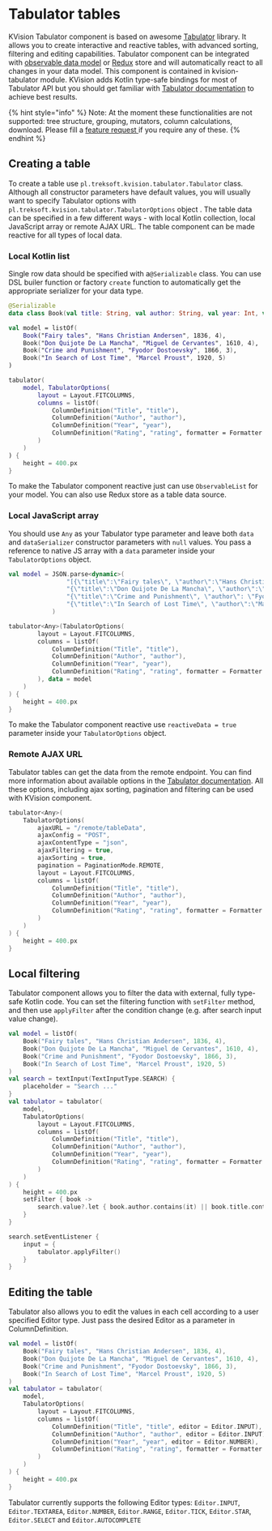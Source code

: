 # Tabulator tables

KVision Tabulator component is based on awesome [Tabulator](http://tabulator.info) library. It allows you to create interactive and reactive tables, with advanced sorting, filtering and editing capabilities. Tabulator component can be integrated with [observable data model](https://github.com/rjaros/kotlin-observable-js) or [Redux](using-redux.md) store and will automatically react to all changes in your data model.  This component is contained in kvision-tabulator module. KVision adds Kotlin type-safe bindings for most of Tabulator API but you should get familiar with [Tabulator documentation](http://tabulator.info/docs/4.2) to achieve best results.

{% hint style="info" %}
Note: At the moment these functionalities are not supported: tree structure, grouping, mutators, column calculations, download. Please fill a [feature request ](https://github.com/rjaros/kvision/issues/new)if you require any of these.
{% endhint %}

## Creating a table

To create a table use `pl.treksoft.kvision.tabulator.Tabulator` class. Although all constructor parameters have default values, you will usually want to specify Tabulator options with `pl.treksoft.kvision.tabulator.TabulatorOptions` object . The table data can be specified in a few different ways - with local Kotlin collection, local JavaScript array or remote AJAX URL. The table component can be made reactive for all types of local data. 

### Local Kotlin list

Single row data should be specified with a`@Serializable` class. You can use DSL builer function or factory `create` function to automatically get the appropriate serializer for your data type.

```kotlin
@Serializable
data class Book(val title: String, val author: String, val year: Int, val rating: Int)

val model = listOf(
    Book("Fairy tales", "Hans Christian Andersen", 1836, 4),
    Book("Don Quijote De La Mancha", "Miguel de Cervantes", 1610, 4),
    Book("Crime and Punishment", "Fyodor Dostoevsky", 1866, 3),
    Book("In Search of Lost Time", "Marcel Proust", 1920, 5)
)

tabulator(
    model, TabulatorOptions(
        layout = Layout.FITCOLUMNS,
        columns = listOf(
            ColumnDefinition("Title", "title"),
            ColumnDefinition("Author", "author"),
            ColumnDefinition("Year", "year"),
            ColumnDefinition("Rating", "rating", formatter = Formatter.STAR)
        )
    )
) {
    height = 400.px
}
```

To make the Tabulator component reactive just can use `ObservableList` for your model. You can also use Redux store as a table data source.

### Local JavaScript array

You should use `Any` as your Tabulator type parameter and leave both `data` and `dataSerializer` constructor parameters with `null` values. You pass a reference to native JS array with a `data` parameter inside your `TabulatorOptions` object.

```kotlin
val model = JSON.parse<dynamic>(
                "[{\"title\":\"Fairy tales\", \"author\":\"Hans Christian Andersen\", \"year\":1836, \"rating\":4}," +
                "{\"title\":\"Don Quijote De La Mancha\", \"author\":\"Miguel de Cervantes\", \"year\":1610, \"rating\":4}," +
                "{\"title\":\"Crime and Punishment\", \"author\": \"Fyodor Dostoevsky\", \"year\": 1866, \"rating\": 3}," +
                "{\"title\":\"In Search of Lost Time\", \"author\":\"Marcel Proust\", \"year\":1920, \"rating\":5}]"
            )

tabulator<Any>(TabulatorOptions(
        layout = Layout.FITCOLUMNS,
        columns = listOf(
            ColumnDefinition("Title", "title"),
            ColumnDefinition("Author", "author"),
            ColumnDefinition("Year", "year"),
            ColumnDefinition("Rating", "rating", formatter = Formatter.STAR)
        ), data = model
    )
) {
    height = 400.px
}
```

To make the Tabulator component reactive use `reactiveData = true` parameter inside your `TabulatorOptions` object. 

### Remote AJAX URL

Tabulator tables can get the data from the remote endpoint. You can find more information about available options in the [Tabulator documentation](http://tabulator.info/docs/4.2/data#ajax). All these options, including ajax sorting, pagination and filtering can be used with KVision component.

```kotlin
tabulator<Any>(
    TabulatorOptions(
        ajaxURL = "/remote/tableData",
        ajaxConfig = "POST",
        ajaxContentType = "json",
        ajaxFiltering = true,
        ajaxSorting = true,
        pagination = PaginationMode.REMOTE,
        layout = Layout.FITCOLUMNS,
        columns = listOf(
            ColumnDefinition("Title", "title"),
            ColumnDefinition("Author", "author"),
            ColumnDefinition("Year", "year"),
            ColumnDefinition("Rating", "rating", formatter = Formatter.STAR)
        )
    )
) {
    height = 400.px
}
```

## Local filtering

Tabulator component allows you to filter the data with external, fully type-safe Kotlin code. You can set the filtering function with `setFilter` method, and then use `applyFilter` after the condition change \(e.g. after search input value change\).

```kotlin
val model = listOf(
    Book("Fairy tales", "Hans Christian Andersen", 1836, 4),
    Book("Don Quijote De La Mancha", "Miguel de Cervantes", 1610, 4),
    Book("Crime and Punishment", "Fyodor Dostoevsky", 1866, 3),
    Book("In Search of Lost Time", "Marcel Proust", 1920, 5)
)
val search = textInput(TextInputType.SEARCH) {
    placeholder = "Search ..."
}
val tabulator = tabulator(
    model,
    TabulatorOptions(
        layout = Layout.FITCOLUMNS,
        columns = listOf(
            ColumnDefinition("Title", "title"),
            ColumnDefinition("Author", "author"),
            ColumnDefinition("Year", "year"),
            ColumnDefinition("Rating", "rating", formatter = Formatter.STAR)
        )
    )
) {
    height = 400.px
    setFilter { book ->
        search.value?.let { book.author.contains(it) || book.title.contains(it) } ?: true
    }
}

search.setEventListener {
    input = {
        tabulator.applyFilter()
    }
}
```

## Editing the table

Tabulator also allows you to edit the values in each cell according to a user specified Editor type. Just pass the desired Editor as a parameter in ColumnDefinition.

```kotlin
val model = listOf(
    Book("Fairy tales", "Hans Christian Andersen", 1836, 4),
    Book("Don Quijote De La Mancha", "Miguel de Cervantes", 1610, 4),
    Book("Crime and Punishment", "Fyodor Dostoevsky", 1866, 3),
    Book("In Search of Lost Time", "Marcel Proust", 1920, 5)
)
val tabulator = tabulator(
    model,
    TabulatorOptions(
        layout = Layout.FITCOLUMNS,
        columns = listOf(
            ColumnDefinition("Title", "title", editor = Editor.INPUT),
            ColumnDefinition("Author", "author", editor = Editor.INPUT),
            ColumnDefinition("Year", "year", editor = Editor.NUMBER),
            ColumnDefinition("Rating", "rating", formatter = Formatter.STAR, editor = Editor.STAR)
        )
    )
) {
    height = 400.px
}
```

Tabulator currently supports the following Editor types: `Editor.INPUT`, `Editor.TEXTAREA`, `Editor.NUMBER`, `Editor.RANGE`, `Editor.TICK`, `Editor.STAR`, `Editor.SELECT` and `Editor.AUTOCOMPLETE`
